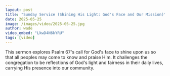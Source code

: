 ```yaml
---
layout: post
title: "Sunday Service (Shining His Light: God's Face and Our Mission)"
date: 2025-05-25
image: /images/video/2025-05-25.jpg
author: wade
video_embed: "LkwD4N6kYRU"
tags: [video]
---
```


This sermon explores Psalm 67's call for God's face to shine upon us so that all peoples may come to know and praise Him. It challenges the congregation to be reflections of God's light and fairness in their daily lives, carrying His presence into our community.
